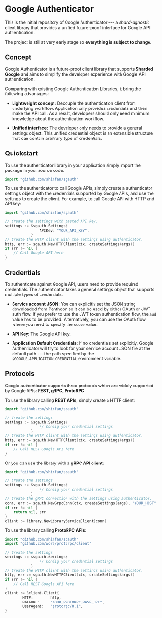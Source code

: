 Google Authenticator
======

This is the initial repository of Google Authenticator --- a _shard-agnostic_ client library that
 provides a unified future-proof interface for Google API authentication.

The project is still at very early stage so __everything is subject to change__.

Concept
-------
Google Authenticator is a future-proof client library that supports __Sharded Google__ and aims 
to simplify the developer experience with Google API authentication. 


Comparing with existing Google Authentication Libraries, it bring the following advantages:

- __Lightweight concept:__ Decouple the authentication client from underlying workflow.
Application only provides credentials and then make the API call.
As a result, developers should only need minimum knowledge about the authentication workflow.

- __Unified interface:__ The developer only needs to provide a general settings object. This unified credential object
 is an extensible structure that can contain arbitrary type of credentials.
 
Quickstart
----------

To use the authenticator library in your application simply import the package in your source
code:

```go
import "github.com/shinfan/sgauth"
```

To use the authenticator to call Google APIs, simply create a authenticator settings object with
the credentials supported by Google APIs, and use the settings to create the client.
For example, to call Google API with HTTP and API key:

```go
import "github.com/shinfan/sgauth"

// Create the settings with pasted API key.
settings := &sgauth.Settings{
                APIKey: "YOUR_API_KEY",
            }
// Create the HTTP client with the settings using authenticator.
http, err := sgauth.NewHTTPClient(ctx, createSettings(args))
if err != nil {
	// Call Google API here
}
```

Credentials
-----------

To authenticate against Google API, users need to provide required credentials.
The authenticator takes a general settings object that supports multiple types of credentials:

- __Service account JSON__: You can explicitly set the JSON string downloaded from Pantheon so
it can be used by either OAuth or JWT auth flow. If you prefer to use the JWT token authentication
flow, the `aud` value has to be provided. Alternatively, you can use the OAuth flow where you
need to specify the `scope` value.

- __API Key__: The Google API key.

- __Application Default Credentials__: If no credentials set explicitly, Google Authenticator
will try to look for your service account JSON file at the default path --- the path specified
by the `$GOOGLE_APPLICATION_CREDENTIAL` environment variable.

Protocols
---------

Google authenticator supports three protocols which are widely supported by Google APIs:
__REST, gRPC, ProtoRPC__

To use the library calling __REST APIs__, simply create a HTTP client:
```go
import "github.com/shinfan/sgauth"

// Create the settings
settings := &sgauth.Settings{
                // Config your credential settings
            }
// Create the HTTP client with the settings using authenticator.
http, err := sgauth.NewHTTPClient(ctx, createSettings(args))
if err != nil {
	// Call REST Google API here
}
```

Or you can use the library with a __gRPC API client__:

```go
import "github.com/shinfan/sgauth"

// Create the settings
settings := &sgauth.Settings{
                // Config your credential settings
            }
// Create the gRPC connection with the settings using authenticator.
conn, err := sgauth.NewGrpcConn(ctx, createSettings(args), "YOUR_HOST", "YOUR_PORT")
if err != nil {
    return nil, err
}
client := library.NewLibraryServiceClient(conn)
```

To use the library calling __ProtoRPC APIs__:
```go
import "github.com/shinfan/sgauth"
import "github.com/wora/protorpc/client"

// Create the settings
settings := &sgauth.Settings{
                // Config your credential settings
            }
// Create the HTTP client with the settings using authenticator.
http, err := sgauth.NewHTTPClient(ctx, createSettings(args))
if err != nil {
	// Call REST Google API here
}
client := &client.Client{
		HTTP:        http,
		BaseURL:     "YOUR_PROTORPC_BASE_URL",
		UserAgent:   "protorpc/0.1",
}
```

